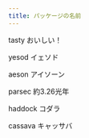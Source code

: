 ```yaml
---
title: パッケージの名前
---
```


tasty おいしい！

yesod イェソド

aeson アイソーン

parsec 約3.26光年

haddock コダラ

cassava キャッサバ

